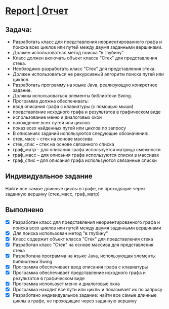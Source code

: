 # [Report | Отчет](Report8.pdf)

## Задача: 
- Разработать класс для представления неориентированного графа и поиска всех циклов или путей между двумя заданными вершинами. 
- Должен использоваться метод поиска “в глубину”. 
- Класс должен включать объект класса "Стек" для представления стека.
- Необходимо разработать класс "Стек" для представления стека. 
- Должен использоваться не рекурсивный алгоритм поиска путей или циклов. 
- Разработать программу на языке Java, реализующую конкретное задание. 
- Должны использоваться элементы библиотеки Swing. 
- Программа должна обеспечивать: 
 - ввод описания графа с клавиатуры (с помощью мыши) 
 - представление исходного графа и результатов в графическом виде 
 - использование меню и диалоговых окон 
 - нахождение всех путей или циклов 
 - показ всех найденных путей или циклов по запросу 
- В описаниях заданий используются следующие обозначения: 
 - стек_масс – стек на основе массива 
 - стек_спис – стек на основе связанного списка 
 - граф_матр – для описания графа используется матрица смежности 
 - граф_масс – для описания графа используются списки в массивах 
 - граф_спис – для описания графа используются связанные списки 

## Индивидуальное задание
Найти все самые длинные циклы в графе, не проходящие через заданную вершину (стек_масс, граф_матр)

## Выполнено
- [x] Разработан класс для представления неориентированного графа и поиска всех циклов или путей между двумя заданными вершинами
- [x] Для поиска использован метод "в глубину"
- [x] Класс содержит объект класса "Стек" для представления стека
- [x] Разработан класс "Стек" на основе массива для представления стека
- [x] Разработана программа на языке Java, использующая элементы библиотеки Swing
- [x] Программа обеспечивает ввод описания графа с клавиатуры
- [x] Программа обеспечивает представление исходного графа и результатов в графическом виде
- [x] Программа использует меню и диалоговые окна
- [x] Программа находит все пути или циклы и показывает их по запросу
- [x] Разработано индивидуальное задание: найти все самые длинные циклы в графе, не проходящие через заданную вершину
